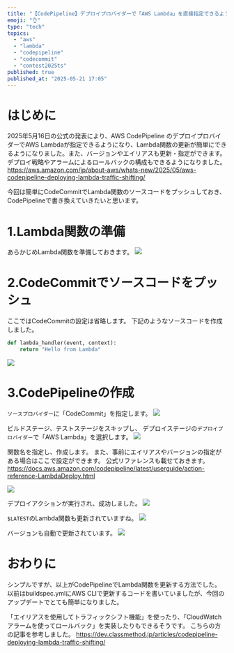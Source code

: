 ```yaml
---
title: "【CodePipeline】デプロイプロバイダーで「AWS Lambda」を直接指定できるようになりました"
emoji: "👌"
type: "tech"
topics:
  - "aws"
  - "lambda"
  - "codepipeline"
  - "codecommit"
  - "contest2025ts"
published: true
published_at: "2025-05-21 17:05"
---
```


# はじめに
2025年5月16日の公式の発表により、AWS CodePipeline のデプロイプロバイダーでAWS Lambdaが指定できるようになり、Lambda関数の更新が簡単にできるようになりました。また、バージョンやエイリアスも更新・指定ができます。
デプロイ戦略やアラームによるロールバックの構成もできるようになりました。
https://aws.amazon.com/jp/about-aws/whats-new/2025/05/aws-codepipeline-deploying-lambda-traffic-shifting/

今回は簡単にCodeCommitでLambda関数のソースコードをプッシュしておき、CodePipelineで書き換えていきたいと思います。

# 1.Lambda関数の準備
あらかじめLambda関数を準備しておきます。
![](https://storage.googleapis.com/zenn-user-upload/cfd12cb2300e-20250521.png)

# 2.CodeCommitでソースコードをプッシュ
ここではCodeCommitの設定は省略します。
下記のようなソースコードを作成しました。

```py:lambda_function.py
def lambda_handler(event, context):
    return "Hello from Lambda"
```
![](https://storage.googleapis.com/zenn-user-upload/cfd11e09a05e-20250521.png)

# 3.CodePipelineの作成
`ソースプロバイダー`に「CodeCommit」を指定します。
![](https://storage.googleapis.com/zenn-user-upload/b670dbee0122-20250521.png)

ビルドステージ、テストステージをスキップし、
デプロイステージの`デプロイプロバイダー`で「AWS Lambda」を選択します。
![](https://storage.googleapis.com/zenn-user-upload/bbcb1ee135d0-20250521.png)

関数名を指定し、作成します。
また、事前にエイリアスやバージョンの指定がある場合はここで設定ができます。
公式リファレンスも載せておきます。
https://docs.aws.amazon.com/codepipeline/latest/userguide/action-reference-LambdaDeploy.html

![](https://storage.googleapis.com/zenn-user-upload/4303a6142226-20250521.png)

デプロイアクションが実行され、成功しました。
![](https://storage.googleapis.com/zenn-user-upload/cbe2d2e297bd-20250521.png)

`$LATEST`のLambda関数も更新されていますね。
![](https://storage.googleapis.com/zenn-user-upload/231e140eddc9-20250521.png)

バージョンも自動で更新されています。
![](https://storage.googleapis.com/zenn-user-upload/e9017c2898b8-20250521.png)

# おわりに
シンプルですが、以上がCodePipelineでLambda関数を更新する方法でした。
以前はbuildspec.ymlにAWS CLIで更新するコードを書いていましたが、今回のアップデートでとても簡単になりました。

「エイリアスを使用してトラフィックシフト機能」を使ったり、「CloudWatch アラームを使ってロールバック」を実装したりもできるそうです。
こちらの方の記事を参考しました。
https://dev.classmethod.jp/articles/codepipeline-deploying-lambda-traffic-shifting/


